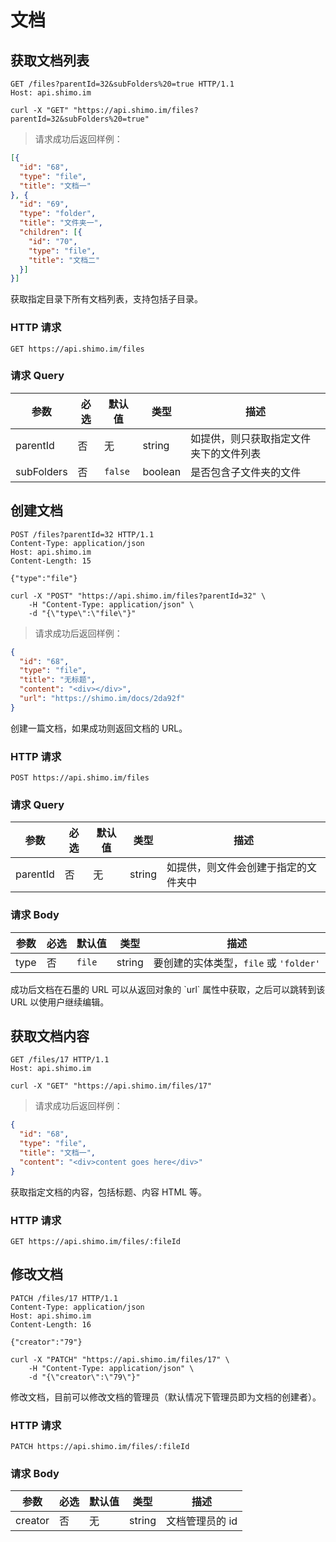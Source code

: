 # 文档

## 获取文档列表

```http
GET /files?parentId=32&subFolders%20=true HTTP/1.1
Host: api.shimo.im
```

```shell
curl -X "GET" "https://api.shimo.im/files?parentId=32&subFolders%20=true"
```

> 请求成功后返回样例：

```json
[{
  "id": "68",
  "type": "file",
  "title": "文档一"
}, {
  "id": "69",
  "type": "folder",
  "title": "文件夹一",
  "children": [{
    "id": "70",
    "type": "file",
    "title": "文档二"
  }]
}]
```

获取指定目录下所有文档列表，支持包括子目录。

### HTTP 请求

`GET https://api.shimo.im/files`

### 请求 Query

参数 | 必选 | 默认值 | 类型 | 描述
--------- | ------- | ------- | ------- | -----------
parentId | 否 | 无 | string | 如提供，则只获取指定文件夹下的文件列表
subFolders | 否 | `false` | boolean | 是否包含子文件夹的文件

## 创建文档

```http
POST /files?parentId=32 HTTP/1.1
Content-Type: application/json
Host: api.shimo.im
Content-Length: 15

{"type":"file"}
```

```shell
curl -X "POST" "https://api.shimo.im/files?parentId=32" \
	-H "Content-Type: application/json" \
	-d "{\"type\":\"file\"}"
```

> 请求成功后返回样例：

```json
{
  "id": "68",
  "type": "file",
  "title": "无标题",
  "content": "<div></div>",
  "url": "https://shimo.im/docs/2da92f"
}
```

创建一篇文档，如果成功则返回文档的 URL。

### HTTP 请求

`POST https://api.shimo.im/files`

### 请求 Query

参数 | 必选 | 默认值 | 类型 | 描述
--------- | ------- | ------- | ------- | -----------
parentId | 否 | 无 | string | 如提供，则文件会创建于指定的文件夹中

### 请求 Body

参数 | 必选 | 默认值 | 类型 | 描述
--------- | ------- | ------- | ------- | -----------
type | 否 | `file` | string | 要创建的实体类型，`file` 或 `'folder'`

<aside class="notice">
成功后文档在石墨的 URL 可以从返回对象的 `url` 属性中获取，之后可以跳转到该 URL 以使用户继续编辑。
</aside>

## 获取文档内容

```http
GET /files/17 HTTP/1.1
Host: api.shimo.im
```

```shell
curl -X "GET" "https://api.shimo.im/files/17"
```

> 请求成功后返回样例：

```json
{
  "id": "68",
  "type": "file",
  "title": "文档一",
  "content": "<div>content goes here</div>"
}
```

获取指定文档的内容，包括标题、内容 HTML 等。

### HTTP 请求

`GET https://api.shimo.im/files/:fileId`

## 修改文档

```http
PATCH /files/17 HTTP/1.1
Content-Type: application/json
Host: api.shimo.im
Content-Length: 16

{"creator":"79"}
```

```shell
curl -X "PATCH" "https://api.shimo.im/files/17" \
	-H "Content-Type: application/json" \
	-d "{\"creator\":\"79\"}"
```

修改文档，目前可以修改文档的管理员（默认情况下管理员即为文档的创建者）。

### HTTP 请求

`PATCH https://api.shimo.im/files/:fileId`

### 请求 Body

参数 | 必选 | 默认值 | 类型 | 描述
--------- | ------- | ------- | ------- | -----------
creator | 否 | 无 | string | 文档管理员的 id
